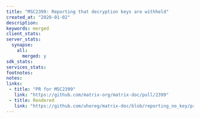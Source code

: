 ```yaml
---
title: "MSC2399: Reporting that decryption keys are withheld"
created_at: "2020-01-02"
description:
keywords: merged
client_stats:
server_stats:
  synapse:
    all:
      merged: y
sdk_stats:
services_stats:
footnotes:
notes:
links:
 - title: "PR for MSC2399"
   link: "https://github.com/matrix-org/matrix-doc/pull/2399"
 - title: Rendered
   link: "https://github.com/uhoreg/matrix-doc/blob/reporting_no_key/proposals/2399-reporting-no-key-sent.md"
---
```

